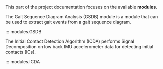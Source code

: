 This part of the project documentation focuses on
the avaliable **modules**.


The Gait Sequence Diagram Analysis (GSDB) module is a module that can be used to extract gait events from a gait sequence diagram.

::: modules.GSDB

The Initial Contact Detection Algorithm (ICDA) performs Signal Decomposition on low back IMU accelerometer data for detecting initial contacts (ICs).

::: modules.ICDA